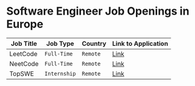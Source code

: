 # Software Engineer Job Openings in Europe

| Job Title | Job Type | Country | Link to Application |
| --- | --- | --- | --- |
| LeetCode | `Full-Time`| `Remote`| [Link](#) |
| NeetCode| `Full-Time` | `Remote`| [Link](#) |
| TopSWE | `Internship` | `Remote`| [Link](#) |
